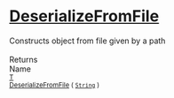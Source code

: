 # [DeserializeFromFile](./SerializationHelper-100664031.md)

Constructs object from file given by a path
<br><br>
Returns<img width=542/>Name
<br>
<sub>[T](./SerializationHelper-100664031.md)</sub><img width=500/><sub>[DeserializeFromFile](./SerializationHelper-100664031.md) ( [`String`](https://docs.microsoft.com/en-us/dotnet/api/System.String) )</sub><br>


